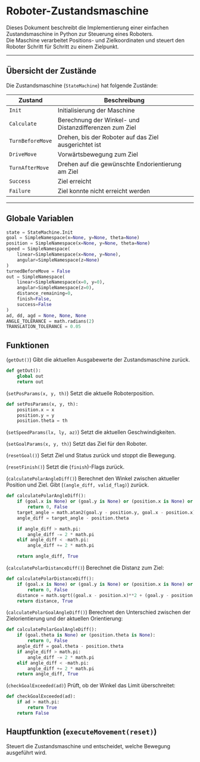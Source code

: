 # Roboter-Zustandsmaschine

Dieses Dokument beschreibt die Implementierung einer einfachen Zustandsmaschine in Python zur Steuerung eines Roboters.  
Die Maschine verarbeitet Positions- und Zielkoordinaten und steuert den Roboter Schritt für Schritt zu einem Zielpunkt.

---

## Übersicht der Zustände

Die Zustandsmaschine (`StateMachine`) hat folgende Zustände:

| Zustand             | Beschreibung                                                                 |
|--------------------|-----------------------------------------------------------------------------|
| `Init`             | Initialisierung der Maschine                                                 |
| `Calculate`        | Berechnung der Winkel- und Distanzdifferenzen zum Ziel                      |
| `TurnBeforeMove`   | Drehen, bis der Roboter auf das Ziel ausgerichtet ist                        |
| `DriveMove`        | Vorwärtsbewegung zum Ziel                                                    |
| `TurnAfterMove`    | Drehen auf die gewünschte Endorientierung am Ziel                             |
| `Success`          | Ziel erreicht                                                                |
| `Failure`          | Ziel konnte nicht erreicht werden                                             |

---

## Globale Variablen

```python
state = StateMachine.Init
goal = SimpleNamespace(x=None, y=None, theta=None)
position = SimpleNamespace(x=None, y=None, theta=None)
speed = SimpleNamespace(
    linear=SimpleNamespace(x=None, y=None),
    angular=SimpleNamespace(z=None)
)
turnedBeforeMove = False
out = SimpleNamespace(
    linear=SimpleNamespace(x=0, y=0),
    angular=SimpleNamespace(z=0),
    distance_remaining=0,
    finish=False,
    success=False
)
ad, dd, agd = None, None, None
ANGLE_TOLERANCE = math.radians(2)
TRANSLATION_TOLERANCE = 0.05
```

## Funktionen 

(`getOut()`) 
Gibt die aktuellen Ausgabewerte der Zustandsmaschine zurück.

```python
def getOut():
    global out
    return out
```

(`setPosParams(x, y, th)`)
Setzt die aktuelle Roboterposition.

```python
def setPosParams(x, y, th):
    position.x = x
    position.y = y
    position.theta = th
```

(`setSpeedParams(lx, ly, az)`)
Setzt die aktuellen Geschwindigkeiten.

(`setGoalParams(x, y, th)`)
Setzt das Ziel für den Roboter.

(`resetGoal()`)
Setzt Ziel und Status zurück und stoppt die Bewegung.

(`resetFinish()`)
Setzt die (`finish`)-Flags zurück.

(`calculatePolarAngleDiff()`)
Berechnet den Winkel zwischen aktueller Position und Ziel.
Gibt (`(angle_diff, valid_flag)`) zurück.

```python
def calculatePolarAngleDiff():
    if (goal.x is None) or (goal.y is None) or (position.x is None) or (position.y is None):
        return 0, False
    target_angle = math.atan2(goal.y - position.y, goal.x - position.x)
    angle_diff = target_angle - position.theta

    if angle_diff > math.pi:
        angle_diff -= 2 * math.pi
    elif angle_diff < -math.pi:
        angle_diff += 2 * math.pi

    return angle_diff, True
```
(`calculatePolarDistanceDiff()`)
Berechnet die Distanz zum Ziel:
```python
def calculatePolarDistanceDiff():
    if (goal.x is None) or (goal.y is None) or (position.x is None) or (position.y is None):
        return 0, False
    distance = math.sqrt((goal.x - position.x)**2 + (goal.y - position.y)**2)
    return distance, True
```
(`calculatePolarGoalAngleDiff()`)
Berechnet den Unterschied zwischen der Zielorientierung und der aktuellen Orientierung:

```python
def calculatePolarGoalAngleDiff():
    if (goal.theta is None) or (position.theta is None):
        return 0, False
    angle_diff = goal.theta - position.theta
    if angle_diff > math.pi:
        angle_diff -= 2 * math.pi
    elif angle_diff < -math.pi:
        angle_diff += 2 * math.pi
    return angle_diff, True

```
(`checkGoalExceeded(ad)`)
Prüft, ob der Winkel das Limit überschreitet:

```python
def checkGoalExceeded(ad):
    if ad > math.pi:
        return True
    return False

```
## Hauptfunktion (`executeMovement(reset)`)
Steuert die Zustandsmaschine und entscheidet, welche Bewegung ausgeführt wird.